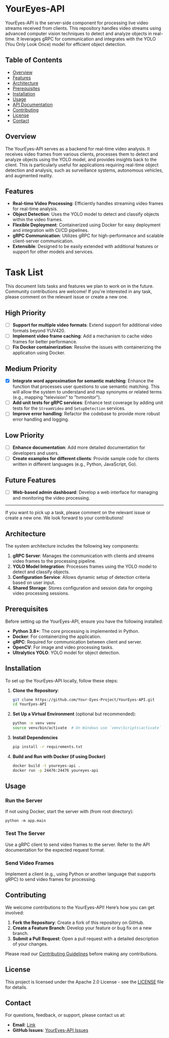 # YourEyes-API

YourEyes-API is the server-side component for processing live video streams received from clients. This repository handles video streams using advanced computer vision techniques to detect and analyze objects in real-time. It leverages gRPC for communication and integrates with the YOLO (You Only Look Once) model for efficient object detection.

## Table of Contents

- [Overview](#overview)
- [Features](#features)
- [Architecture](#architecture)
- [Prerequisites](#prerequisites)
- [Installation](#installation)
- [Usage](#usage)
- [API Documentation](#api-documentation)
- [Contributing](#contributing)
- [License](#license)
- [Contact](#contact)

## Overview

The YourEyes-API serves as a backend for real-time video analysis. It receives video frames from various clients, processes them to detect and analyze objects using the YOLO model, and provides insights back to the client. This is particularly useful for applications requiring real-time object detection and analysis, such as surveillance systems, autonomous vehicles, and augmented reality.

## Features

- **Real-time Video Processing**: Efficiently handles streaming video frames for real-time analysis.
- **Object Detection**: Uses the YOLO model to detect and classify objects within the video frames.
- **Flexible Deployment**: Containerized using Docker for easy deployment and integration with CI/CD pipelines.
- **gRPC Communication**: Utilizes gRPC for high-performance and scalable client-server communication.
- **Extensible**: Designed to be easily extended with additional features or support for other models and services.
# Task List

This document lists tasks and features we plan to work on in the future. Community contributions are welcome! If you're interested in any task, please comment on the relevant issue or create a new one.

## High Priority

- [ ] **Support for multiple video formats**: Extend support for additional video formats beyond YUV420.
- [ ] **Implement video frame caching**: Add a mechanism to cache video frames for better performance.
- [ ] **Fix Docker containerization**: Resolve the issues with containerizing the application using Docker.

## Medium Priority

- [x] **Integrate word approximation for semantic matching**: Enhance the function that processes user questions to use semantic matching. This will allow the system to understand and map synonyms or related terms (e.g., mapping "television" to "tvmonitor").
- [ ] **Add unit tests for gRPC services**: Enhance test coverage by adding unit tests for the `StreamVideo` and `SetupDetection` services.
- [ ] **Improve error handling**: Refactor the codebase to provide more robust error handling and logging.

## Low Priority

- [ ] **Enhance documentation**: Add more detailed documentation for developers and users.
- [ ] **Create examples for different clients**: Provide sample code for clients written in different languages (e.g., Python, JavaScript, Go).

## Future Features

- [ ] **Web-based admin dashboard**: Develop a web interface for managing and monitoring the video processing.

---

If you want to pick up a task, please comment on the relevant issue or create a new one. We look forward to your contributions!

## Architecture

The system architecture includes the following key components:

1. **gRPC Server**: Manages the communication with clients and streams video frames to the processing pipeline.
2. **YOLO Model Integration**: Processes frames using the YOLO model to detect and classify objects.
3. **Configuration Service**: Allows dynamic setup of detection criteria based on user input.
4. **Shared Storage**: Stores configuration and session data for ongoing video processing sessions.


## Prerequisites

Before setting up the YourEyes-API, ensure you have the following installed:

- **Python 3.8+**: The core processing is implemented in Python.
- **Docker**: For containerizing the application.
- **gRPC**: Required for communication between client and server.
- **OpenCV**: For image and video processing tasks.
- **Ultralytics YOLO**: YOLO model for object detection.

## Installation

To set up the YourEyes-API locally, follow these steps:

1. **Clone the Repository**:
   ```bash
   git clone https://github.com/Your-Eyes-Project/YourEyes-API.git
   cd YourEyes-API
2. **Set Up a Virtual Environment** (optional but recommended):
   ```bash
   python -m venv venv
   source venv/bin/activate  # On Windows use `venv\Scripts\activate`
3. **Install Dependencies** 
    ```bash
    pip install -r requirements.txt
4. **Build and Run with Docker (if using Docker)**
    ```bash
    docker build -t youreyes-api .
    docker run -p 24476:24476 youreyes-api
## Usage

### Run the Server

If not using Docker, start the server with (from root directory):

    python -m app.main

### Test The Server
Use a gRPC client to send video frames to the server. Refer to the API documentation for the expected request format.

### Send Video Frames
Implement a client (e.g., using Python or another language that supports gRPC) to send video frames for processing.

## Contributing

We welcome contributions to the YourEyes-API! Here’s how you can get involved:

1. **Fork the Repository**: Create a fork of this repository on GitHub.
2. **Create a Feature Branch**: Develop your feature or bug fix on a new branch.
3. **Submit a Pull Request**: Open a pull request with a detailed description of your changes.

Please read our [Contributing Guidelines](CONTRIBUTING.md) before making any contributions. <!-- Create and link to your contributing guidelines -->

## License

This project is licensed under the Apache 2.0 License - see the [LICENSE](LICENSE) file for details.

## Contact

For questions, feedback, or support, please contact us at:

- **Email**: [Link](mailto:issa.albawwab.yes@gmail.com)
- **GitHub Issues**: [YourEyes-API Issues](https://github.com/Your-Eyes-Project/YourEyes-API/issues)
